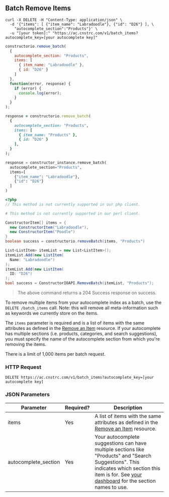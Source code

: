 ## Batch Remove Items

```shell
curl -X DELETE -H "Content-Type: application/json" \
  -d '{"items": [ {"item_name": "Labradoodle"}, {"id": "D26"} ], \
    "autocomplete_section":"Products"}' \
  -u "[your token]:" "https://ac.cnstrc.com/v1/batch_items?autocomplete_key=[your autocomplete key]"
```

```javascript
constructorio.remove_batch(
  {
    autocomplete_section: "Products",
    items: [
      { item_name: "Labradoodle" },
      { id: "D26" }
    ]
  },
  function(error, response) {
    if (error) {
      console.log(error);
    }
  }
);

```

```ruby
response = constructorio.remove_batch(
  {
    autocomplete_section: "Products",
    items: [
      { item_name: "Products" },
      { id: "D26" }
    ],
  }
);
```

```python
response = constructor_instance.remove_batch(
  autocomplete_section="Products",
  items=[
    {"item_name": "Labradoodle"},
    {"id": "D26"}
  ]
)
```

```php
<?php
// This method is not currently supported in our php client.
```

```perl
# This method is not currently supported in our perl client.
```

```java
ConstructorItem[] items = {
  new ConstructorItem("Labradoodle"),
  new ConstructorItem("Poodle")
}
boolean success = constructorio.removeBatch(items, "Products")
```

```csharp
List<ListItem> itemList = new List<ListItem>();
itemList.Add(new ListItem(
  Name: "Labradoodle")
);
itemList.Add(new ListItem(
  ID: "D26")
);
bool success = ConstructorIOAPI.RemoveBatch(itemList, "Products");
```
> The above command returns a 204 Success response on success.

To remove multiple items from your autocomplete index as a batch, use the `DELETE /batch_items` call. Note: this will remove all meta-information such as keywords we currently store on the items.

The `items` parameter is required and is a list of items with the same attributes as defined in the [Remove an Item](#remove-an-item) resource. If your autocomplete has multiple sections (i.e. products, categories, and search suggestions), you must specify the name of the autocomplete section from which you're removing the items.

There is a limit of 1,000 items per batch request.

### HTTP Request

`DELETE https://ac.cnstrc.com/v1/batch_items?autocomplete_key=[your autocomplete key]`

### JSON Parameters

Parameter | Required? | Description
--------- | ----------- | ----------
items | Yes | A list of items with the same attributes as defined in the [Remove an Item](#remove-an-item) resource.
autocomplete_section | Yes | Your autocomplete suggestions can have multiple sections like "Products" and "Search Suggestions".  This indicates which section this item is for.  See [your dashboard](/dashboard) for the section names to use.

